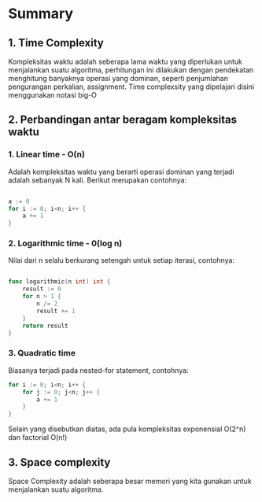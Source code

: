 # Summary

## 1. Time Complexity

Kompleksitas waktu adalah seberapa lama waktu yang diperlukan untuk menjalankan suatu algoritma, perhitungan ini dilakukan dengan pendekatan menghitung banyaknya operasi yang dominan, seperti penjumlahan pengurangan perkalian, assignment. Time complexsity yang dipelajari disini menggunakan notasi big-O

## 2. Perbandingan antar beragam kompleksitas waktu

### 1. Linear time - O(n)
Adalah kompleksitas waktu yang berarti operasi dominan yang terjadi adalah sebanyak N kali. Berikut merupakan contohnya:
```go

a := 0
for i := 0; i<n; i++ {
    a += 1
}

```

### 2. Logarithmic time - 0(log n)
Nilai dari n selalu berkurang setengah untuk setiap iterasi, contohnya:

```go

func logarithmic(n int) int {
    result := 0
    for n > 1 {
        n /= 2
        result += 1
    }
    return result
}

```

### 3. Quadratic time
Biasanya terjadi pada nested-for statement, contohnya:
```go
for i := 0; i<n; i++ {
    for j := 0; j<n; j++ {
        a += 1
    }
}
```

Selain yang disebutkan diatas, ada pula kompleksitas exponensial O(2^n) dan factorial O(n!)

## 3. Space complexity

Space Complexity adalah seberapa besar memori yang kita gunakan untuk menjalankan suatu algoritma.